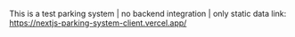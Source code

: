 This is a test parking system | no backend integration | only static data
link: https://nextjs-parking-system-client.vercel.app/
